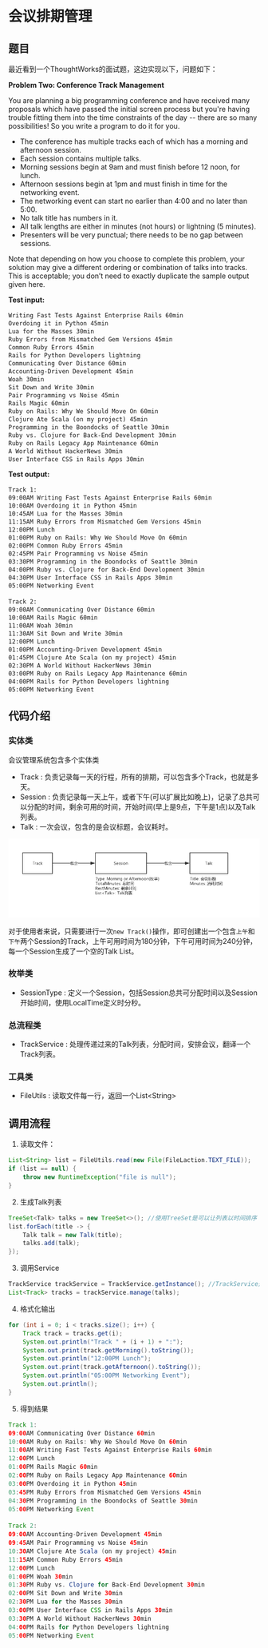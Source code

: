 # 会议排期管理


## 题目

最近看到一个ThoughtWorks的面试题，这边实现以下，问题如下：

**Problem Two: Conference Track Management**

You are planning a big programming conference and have received many proposals which have passed the initial screen process but you're having trouble fitting them into the time constraints of the day -- there are so many possibilities! So you write a program to do it for you.

- The conference has multiple tracks each of which has a morning and afternoon session.
- Each session contains multiple talks.
- Morning sessions begin at 9am and must finish before 12 noon, for lunch.
- Afternoon sessions begin at 1pm and must finish in time for the networking event.
- The networking event can start no earlier than 4:00 and no later than 5:00.
- No talk title has numbers in it.
- All talk lengths are either in minutes (not hours) or lightning (5 minutes).
- Presenters will be very punctual; there needs to be no gap between sessions.

Note that depending on how you choose to complete this problem, your solution may give a different ordering or combination of talks into tracks. This is acceptable; you don’t need to exactly duplicate the sample output given here.

**Test input:**

```
Writing Fast Tests Against Enterprise Rails 60min
Overdoing it in Python 45min
Lua for the Masses 30min
Ruby Errors from Mismatched Gem Versions 45min
Common Ruby Errors 45min
Rails for Python Developers lightning
Communicating Over Distance 60min
Accounting-Driven Development 45min
Woah 30min
Sit Down and Write 30min
Pair Programming vs Noise 45min
Rails Magic 60min
Ruby on Rails: Why We Should Move On 60min
Clojure Ate Scala (on my project) 45min
Programming in the Boondocks of Seattle 30min
Ruby vs. Clojure for Back-End Development 30min
Ruby on Rails Legacy App Maintenance 60min
A World Without HackerNews 30min
User Interface CSS in Rails Apps 30min
```

**Test output:**

```
Track 1:
09:00AM Writing Fast Tests Against Enterprise Rails 60min
10:00AM Overdoing it in Python 45min
10:45AM Lua for the Masses 30min
11:15AM Ruby Errors from Mismatched Gem Versions 45min
12:00PM Lunch
01:00PM Ruby on Rails: Why We Should Move On 60min
02:00PM Common Ruby Errors 45min
02:45PM Pair Programming vs Noise 45min
03:30PM Programming in the Boondocks of Seattle 30min
04:00PM Ruby vs. Clojure for Back-End Development 30min
04:30PM User Interface CSS in Rails Apps 30min
05:00PM Networking Event

Track 2:
09:00AM Communicating Over Distance 60min
10:00AM Rails Magic 60min
11:00AM Woah 30min
11:30AM Sit Down and Write 30min
12:00PM Lunch
01:00PM Accounting-Driven Development 45min
01:45PM Clojure Ate Scala (on my project) 45min
02:30PM A World Without HackerNews 30min
03:00PM Ruby on Rails Legacy App Maintenance 60min
04:00PM Rails for Python Developers lightning
05:00PM Networking Event
```



## 代码介绍

### 实体类

会议管理系统包含多个实体类

- Track : 负责记录每一天的行程，所有的排期，可以包含多个Track，也就是多天。
- Session : 负责记录每一天上午，或者下午(可以扩展比如晚上)，记录了总共可以分配的时间，剩余可用的时间，开始时间(早上是9点，下午是1点)以及Talk列表。
- Talk : 一次会议，包含的是会议标题，会议耗时。

![i](img/entities.png)

对于使用者来说，只需要进行一次`new Track()`操作，即可创建出一个包含`上午`和`下午`两个Session的Track，上午可用时间为180分钟，下午可用时间为240分钟，每一个Session生成了一个空的Talk List。

### 枚举类

- SessionType : 定义一个Session，包括Session总共可分配时间以及Session开始时间，使用LocalTime定义时分秒。

### 总流程类

- TrackService : 处理传递过来的Talk列表，分配时间，安排会议，翻译一个Track列表。

### 工具类

- FileUtils : 读取文件每一行，返回一个List<String\>

## 调用流程

1. 读取文件：

```java
List<String> list = FileUtils.read(new File(FileLaction.TEXT_FILE));
if (list == null) {
    throw new RuntimeException("file is null");
}
```

2. 生成Talk列表

```java
TreeSet<Talk> talks = new TreeSet<>(); //使用TreeSet是可以让列表以时间排序
list.forEach(title -> {
    Talk talk = new Talk(title);
    talks.add(talk);
});
```

3. 调用Service

```java
TrackService trackService = TrackService.getInstance(); //TrackService是单例的
List<Track> tracks = trackService.manage(talks);
```

4. 格式化输出

```java
for (int i = 0; i < tracks.size(); i++) {
    Track track = tracks.get(i);
    System.out.println("Track " + (i + 1) + ":");
    System.out.print(track.getMorning().toString());
    System.out.println("12:00PM Lunch");
    System.out.print(track.getAfternoon().toString());
    System.out.println("05:00PM Networking Event");
    System.out.println();
}
```

5. 得到结果

```java
Track 1:
09:00AM Communicating Over Distance 60min
10:00AM Ruby on Rails: Why We Should Move On 60min
11:00AM Writing Fast Tests Against Enterprise Rails 60min
12:00PM Lunch
01:00PM Rails Magic 60min
02:00PM Ruby on Rails Legacy App Maintenance 60min
03:00PM Overdoing it in Python 45min
03:45PM Ruby Errors from Mismatched Gem Versions 45min
04:30PM Programming in the Boondocks of Seattle 30min
05:00PM Networking Event

Track 2:
09:00AM Accounting-Driven Development 45min
09:45AM Pair Programming vs Noise 45min
10:30AM Clojure Ate Scala (on my project) 45min
11:15AM Common Ruby Errors 45min
12:00PM Lunch
01:00PM Woah 30min
01:30PM Ruby vs. Clojure for Back-End Development 30min
02:00PM Sit Down and Write 30min
02:30PM Lua for the Masses 30min
03:00PM User Interface CSS in Rails Apps 30min
03:30PM A World Without HackerNews 30min
04:00PM Rails for Python Developers lightning
05:00PM Networking Event
```

